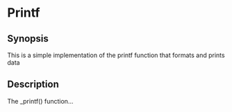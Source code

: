 # **Printf**

**Synopsis**
---
This is a simple implementation of the printf function that formats and prints data

**Description**
---
The \_printf() function...

